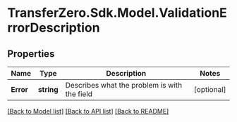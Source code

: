 
# TransferZero.Sdk.Model.ValidationErrorDescription

## Properties

Name | Type | Description | Notes
------------ | ------------- | ------------- | -------------
**Error** | **string** | Describes what the problem is with the field | [optional] 

[[Back to Model list]](../README.md#documentation-for-models)
[[Back to API list]](../README.md#documentation-for-api-endpoints)
[[Back to README]](../README.md)

